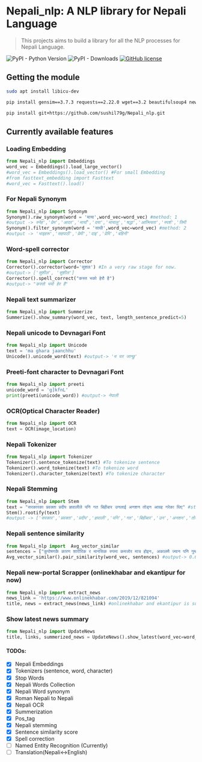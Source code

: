 # Nepali_nlp: A NLP library for Nepali Language
> This projects aims to build a library for all the NLP processes for Nepali Language.

![PyPI - Python Version](https://img.shields.io/pypi/pyversions/Nepali_nlp)
![PyPI - Downloads](https://img.shields.io/pypi/dm/Nepali_nlp)
[![GitHub license](https://img.shields.io/github/license/sushil79g/Nepali_nlp)](https://github.com/sushil79g/Nepali_nlp/blob/master/LICENSE)

## Getting the module

```bash
sudo apt install libicu-dev

pip install gensim==3.7.3 requests==2.22.0 wget==3.2 beautifulsoup4 news-please pytesseract spello==1.2.0 snowballstemmer scikit-learn==0.23.2 opencv-python pyicu

pip install git+https://github.com/sushil79g/Nepali_nlp.git
```

## Currently available features
### Loading Embedding
```python
from Nepali_nlp import Embeddings
word_vec = Embeddings().load_large_vector()
#word_vec = Embeddings().load_vector() #For small Embedding
#from fasttext_embedding import Fasttext
#word_vec = Fasttext().load()
```

### For Nepali Synonym
```python
from Nepali_nlp import Synonym
Synonym().raw_synonym(word = 'माया',word_vec=word_vec) #method: 1
#output -> स्नेह','प्रेम','आदर','मायाँ','दया','मायालु','श्रद्धा','आत्मियता','स्पर्श','तिमी
Synonym().filter_synonym(word = 'साथी',word_vec=word_vec) #method: 2
#output -> 'भाइहरू','सहपाठी','प्रेमी','दाइ','प्रेमि','बहिनी'
```

### Word-spell corrector
```python
from Nepali_nlp import Corrector
Corrector().corrector(word='सुशल') #In a very raw stage for now.
#output-> ['सुशील', 'सुशील']
Corrector().spell_correct("कस्त भको हेरौ है")
#output-> "कस्तो भयो हेर है"
```

### Nepali text summarizer
```python
from Nepali_nlp import Summerize
Summerize().show_summary(word_vec, text, length_sentence_predict=5)
```

### Nepali unicode to Devnagari Font

```python
from Nepali_nlp import Unicode
text = 'ma ghara jaanchhu'
Unicode().unicode_word(text) #output-> 'म घर जान्छु'
```

### Preeti-font character to Devnagari Font
```python
from Nepali_nlp import preeti
unicode_word = 'g]kfnL'
print(preeti(unicode_word)) #output-> नेपाली
```

### OCR(Optical Character Reader)
```python
from Nepali_nlp import OCR
text = OCR(image_location)
```

### Nepali Tokenizer
```python
from Nepali_nlp import Tokenizer
Tokenizer().sentence_tokenize(text) #To tokenize sentence
Tokenizer().word_tokenize(text) #To tokenize word
Tokenizer().character_tokenize(text) #To tokenize character
```

### Nepali Stemming
```python
from Nepali_nlp import Stem
text = "सरकारका प्रवक्ता प्रदीप ज्ञवालीले पनि गत बिहीबार उनलाई अनशन तोड्न आग्रह गरेका थिए" #str or list of word
Stem().rootify(text)
#output -> ['सरकार','प्रवक्ता','प्रदीप','ज्ञवाली','पनि','गत','बिहीबार','उन','अनशन','तोड्न','आग्रह','गर','']
```

### Nepali sentence similarity
```python
from Nepali_nlp import  Avg_vector_similar
sentences = ["कुपोषणकै कारण शारीरिक र मानसिक रुपमा कमजोर मात्र होइन, अकालमै ज्यान पनि गुमाउनुको परेको समाचार बग्रेल्ती सुन्न सकिन्छ","कर्णाली प्रदेश सामाजिक विकास मन्त्रालयले उपलब्ध गराएको तथ्यांकले कर्णालीमा प्रत्येक वर्ष जन्मिएका ५ वर्षमुनीका बालबालिका १ हजार जनामध्ये ५८ जनाले ज्यान गुमाउँदै आएको देखाएको छ"]
Avg_vector_similar().pair_similarity(word_vec, sentences) #output-> 0.6817289590835571
```

### Nepali new-portal Scrapper (onlinekhabar and ekantipur for now)
```python
from Nepali_nlp import extract_news
news_link = 'https://www.onlinekhabar.com/2019/12/821094'
title, news = extract_news(news_link) #onlinekhabar and ekantipur is supported at the moment.
```

### Show latest news summary
```python
from Nepali_nlp import UpdateNews
title, links, summerized_news = UpdateNews().show_latest(word_vec=word_vec,portal='onlinekhabar',number_of_news=5) #ekantipur portal is also supported
```

#### TODOs:
- [x] Nepali Embeddings 
- [x] Tokenizers (sentence, word, character) 
- [x] Stop Words
- [x] Nepali Words Collection 
- [x] Nepali Word synonym
- [x] Roman Nepali to Nepali
- [x] Nepali OCR
- [x] Summerization 
- [x] Pos_tag
- [x] Nepali stemming
- [x] Sentence similarity score
- [x] Spell correction
- [ ] Named Entity Recognition (Currently)
- [ ] Translation(Nepali<->English)
